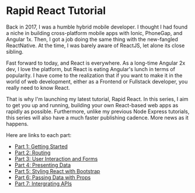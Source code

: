 # Rapid React Tutorial

Back in 2017, I was a humble hybrid mobile developer. I thought I had found a niche in building cross-platform mobile apps with Ionic, PhoneGap, and Angular 1x. Then, I got a job doing the same thing with the new-fangled ReactNative. At the time, I was barely aware of ReactJS, let alone its close sibling.

Fast forward to today, and React is everywhere. As a long-time Angular 2x dev, I love the platform, but React is eating Angular's lunch in terms of popularity. I have come to the realization that if you want to make it in the world of web development, either as a Frontend or Fullstack developer, you really need to know React.

That is why I'm launching my latest tutorial, Rapid React. In this series, I aim to get you up and running, building your own React-based web apps as rapidly as possible. Furthermore, unlike my previous Node Express tutorials, this series will also have a much faster publishing cadence. More news as it happens.

Here are links to each part:

* [Part 1: Getting Started](https://github.com/trider/rapid-react-tutorial/tree/main/react-task-tutorial-01 "Getting Started")
* [Part 2: Routing](https://github.com/trider/rapid-react-tutorial/tree/42fe4d84f1c8c040df3b3d6a360f622f12b45d70/rapid-react-tutorial-02 "Routing")
* [Part 3: User Interaction and Forms](https://github.com/trider/rapid-react-tutorial/tree/42fe4d84f1c8c040df3b3d6a360f622f12b45d70/rapid-react-tutorial-03 "Forms")
* [Part 4: Presenting Data](https://github.com/trider/rapid-react-tutorial/tree/42fe4d84f1c8c040df3b3d6a360f622f12b45d70/rapid-react-tutorial-04 "Presenting Data")
* [Part 5: Styling React with Bootstrap](https://github.com/trider/rapid-react-tutorial/tree/76624d7d8df10986c6152f5b2a85b503e4255751/rapid-react-tutorial-05 "Styling React with Bootstrap")
* [Part 6: Passing Data with Props](https://github.com/trider/rapid-react-tutorial/tree/90c7cd8523c3b4bebeaa9062f0b6912a28343763/rapid-react-tutorial-06 "Passing Data with Props")
* [Part 7: Intergrating APIs](https://github.com/trider/rapid-react-tutorial/tree/90c7cd8523c3b4bebeaa9062f0b6912a28343763/rapid-react-tutorial-07 "Part 7: Intergrating APIs" )
